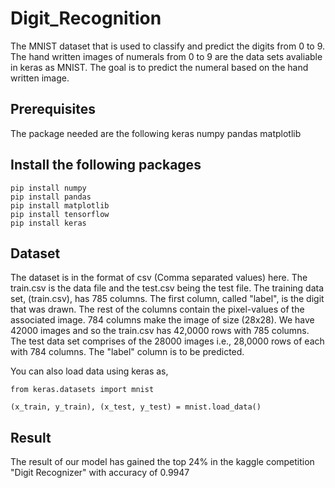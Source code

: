 # Digit_Recognition
The MNIST dataset that is used to classify and predict the digits from 0 to 9. The hand written images of numerals from 0 to 9 
are the data sets avaliable in keras as MNIST. The goal is to predict the numeral based on the hand written image.
## Prerequisites
The package needed are the following
keras
numpy
pandas
matplotlib

## Install the following packages
```
pip install numpy
pip install pandas
pip install matplotlib
pip install tensorflow
pip install keras
```

## Dataset

The dataset is in the format of csv (Comma separated values) here. The train.csv is the data file and the test.csv being the test file.
The training data set, (train.csv), has 785 columns. The first column, called "label", is the digit that was drawn. The rest of the columns contain the pixel-values of the associated image. 784 columns make the image of size (28x28). We have 42000 images and so the train.csv has 42,0000 rows with 785 columns.
The test data set comprises of the 28000 images i.e., 28,0000 rows of each with 784 columns. The "label" column is to be predicted.

You can also load data using keras as,

```
from keras.datasets import mnist

(x_train, y_train), (x_test, y_test) = mnist.load_data()
```
## Result

The result of our model has gained the top 24% in the kaggle competition "Digit Recognizer" with accuracy of 0.9947
